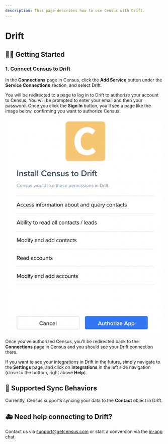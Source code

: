```yaml
---
description: This page describes how to use Census with Drift.
---
```


# Drift

## 🏃‍♂️ Getting Started

### 1. Connect Census to Drift

In the **Connections** page in Census, click the **Add Service** button under the **Service Connections** section, and select Drift.

You will be redirected to a page to log in to Drift to authorize your account to Census. You will be prompted to enter your email and then your password. Once you click the **Sign In** button, you'll see a page like the image below, confirming you want to authorize Census.

![](../.gitbook/assets/screen-shot-2021-04-22-at-4.02.13-pm.png)

Once you've authorized Census, you'll be redirected back to the **Connections** page in Census and you should see your Drift connection there. 

If you want to see your integrations in Drift in the future, simply navigate to the **Settings** page, and click on **Integrations** in the left side navigation \(close to the bottom, right above **Help**\).

## 🔄 Supported Sync Behaviors

Currently, Census supports syncing your data to the **Contact** object in Drift. 

## 🚑 Need help connecting to Drift?

Contact us via support@getcensus.com or start a conversion via the [in-app](https://app.getcensus.com) chat.

